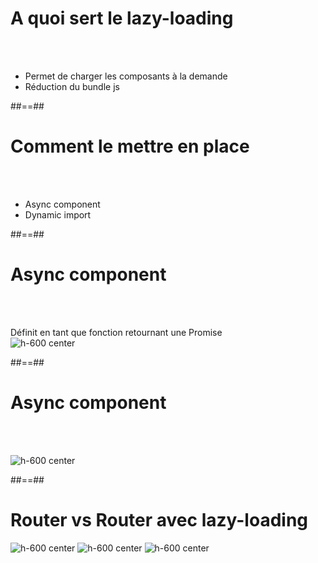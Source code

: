 <!-- .slide: class="sfeir-basic-slide" -->
# A quoi sert le lazy-loading
<br><br>
<div>
    <ul>
        <li>Permet de charger les composants à la demande</li>
        <li>Réduction du bundle js</li>
    </ul>
</div>

##==##

<!-- .slide: class="sfeir-basic-slide" -->
# Comment le mettre en place
<br><br>
<div>
    <ul>
        <li>Async component</li>
        <li>Dynamic import</li>
    </ul>
</div>

##==##

<!-- .slide: class="sfeir-basic-slide" -->
# Async component
<br><br>
<div class="flex-row">
    <div>Définit en tant que fonction retournant une Promise</div>
    <img alt="h-600 center" src="assets/images/school/lazy-loading/async_component.png">
</div>

##==##

<!-- .slide: class="sfeir-basic-slide" -->
# Async component
<br><br>
<div class="flex-row">
    <img alt="h-600 center" src="assets/images/school/lazy-loading/dynamic_import.png">
</div>

##==##

<!-- .slide: class="sfeir-basic-slide" -->
# Router vs Router avec lazy-loading
<div class="flex-row">
    <img alt="h-600 center" src="assets/images/school/lazy-loading/router_js.png">
    <img alt="h-600 center" src="assets/images/school/lazy-loading/router_lazy_import.png">
    <img alt="h-600 center" src="assets/images/school/lazy-loading/router_lazy_loading.png">
</div>